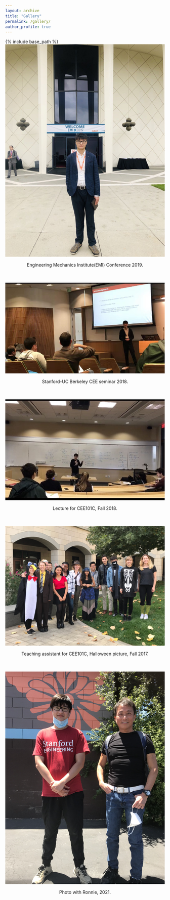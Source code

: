```yaml
---
layout: archive
title: "Gallery"
permalink: /gallery/
author_profile: true
---
```


{% include base_path %}  
<img src="/images/EMI.jpg"/>  
<p align="center">
Engineering Mechanics Institute(EMI) Conference 2019.  
</p>
<br>  
<br>

<img src="/images/Seminar.jpg"/>  
<p align="center">
Stanford-UC Berkeley CEE seminar 2018.  
</p>
<br>
<br>

<img src="/images/Teaching.jpg"/>  
<p align="center">
Lecture for CEE101C, Fall 2018.  
</p>
<br>
<br>

<img src="/images/Halloween2017d.jpeg"/>  
<p align="center">
Teaching assistant for CEE101C, Halloween picture, Fall 2017.  
</p>
<br>
<br>

<img src="/images/WithRonnie.jpeg"/>  
<p align="center">
Photo with Ronnie, 2021.  
</p>
